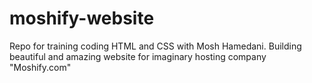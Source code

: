 # moshify-website
Repo for training coding HTML and CSS with Mosh Hamedani. Building beautiful and amazing website for imaginary hosting company "Moshify.com"
